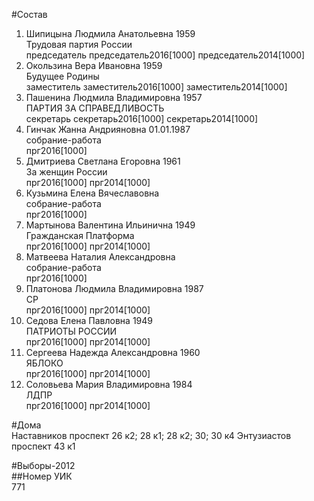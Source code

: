 #Состав  
1. Шипицына Людмила Анатольевна 1959  
    Трудовая партия России  
    председатель председатель2016[1000] председатель2014[1000]  
2. Окользина Вера Ивановна 1959  
    Будущее Родины  
    заместитель заместитель2016[1000] заместитель2014[1000]  
3. Пашенина Людмила Владимировна 1957  
    ПАРТИЯ ЗА СПРАВЕДЛИВОСТЬ  
    секретарь секретарь2016[1000] секретарь2014[1000]  
4. Гинчак Жанна Андрияновна 01.01.1987  
    собрание-работа  
    прг2016[1000]  
5. Дмитриева Светлана Егоровна 1961  
    За женщин России  
    прг2016[1000] прг2014[1000]  
6. Кузьмина Елена Вячеславовна  
    собрание-работа  
    прг2016[1000]  
7. Мартынова Валентина Ильинична 1949  
    Гражданская Платформа  
    прг2016[1000] прг2014[1000]  
8. Матвеева Наталия Александровна  
    собрание-работа  
    прг2016[1000]  
9. Платонова Людмила Владимировна 1987  
    СР  
    прг2016[1000] прг2014[1000]  
10. Седова Елена Павловна 1949  
    ПАТРИОТЫ РОССИИ  
    прг2016[1000] прг2014[1000]  
11. Сергеева Надежда Александровна 1960  
    ЯБЛОКО  
    прг2016[1000] прг2014[1000]  
12. Соловьева Мария Владимировна 1984  
    ЛДПР  
    прг2016[1000] прг2014[1000]  
  
#Дома  
Наставников проспект 26 к2; 28 к1; 28 к2; 30; 30 к4 Энтузиастов проспект 43 к1  
  
#Выборы-2012  
##Номер УИК  
771  

